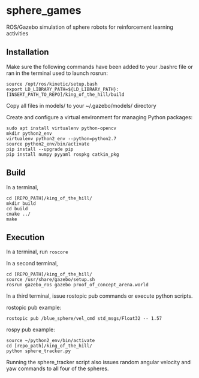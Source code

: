 # sphere_games
ROS/Gazebo simulation of sphere robots for reinforcement learning activities

## Installation
Make sure the following commands have been added to your .bashrc file or ran in the terminal used to launch rosrun:
```
source /opt/ros/kinetic/setup.bash
export LD_LIBRARY_PATH=${LD_LIBRARY_PATH}:[INSERT_PATH_TO_REPO]/king_of_the_hill/build
```

Copy all files in models/ to your ~/.gazebo/models/ directory

Create and configure a virtual environment for managing Python packages:
```
sudo apt install virtualenv python-opencv
mkdir python2_env
virtualenv python2_env --python=python2.7
source python2_env/bin/activate
pip install --upgrade pip
pip install numpy pyyaml rospkg catkin_pkg
```

## Build
In a terminal, 
```
cd [REPO_PATH]/king_of_the_hill/
mkdir build
cd build
cmake ../
make
```

## Execution
In a terminal, run `roscore`

In a second terminal, 
```
cd [REPO_PATH]/king_of_the_hill/
source /usr/share/gazebo/setup.sh
rosrun gazebo_ros gazebo proof_of_concept_arena.world
```

In a third terminal, issue rostopic pub commands or execute python scripts.

rostopic pub example:
```
rostopic pub /blue_sphere/vel_cmd std_msgs/Float32 -- 1.57
```

rospy pub example:
```
source ~/python2_env/bin/activate
cd [repo_path]/king_of_the_hill/
python sphere_tracker.py
```

Running the sphere_tracker script also issues random angular velocity and yaw commands to all four of the spheres.

